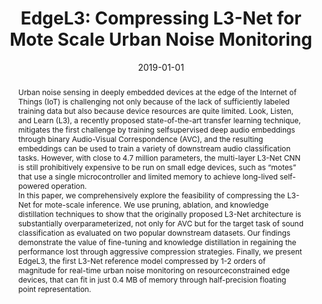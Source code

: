 ---
layout: default-publication
title: "EdgeL3: Compressing L3-Net for Mote Scale Urban Noise Monitoring"
collection: publications
permalink: /publications/2019-01-01-kumari2019edgel3
abstract: "Urban noise sensing in deeply embedded devices at the edge of the Internet of Things (IoT) is challenging not only because of the lack of sufficiently labeled training data but also because device resources are quite limited. Look, Listen, and Learn (L3), a recently proposed state-of-the-art transfer learning technique, mitigates the first challenge by training selfsupervised deep audio embeddings through binary Audio-Visual Correspondence (AVC), and the resulting embeddings can be used to train a variety of downstream audio classification tasks. However, with close to 4.7 million parameters, the multi-layer L3-Net CNN is still prohibitively expensive to be run on small edge devices, such as &#8220;motes&#8221; that use a single microcontroller and limited memory to achieve long-lived self-powered operation.\n\n In this paper, we comprehensively explore the feasibility of compressing the L3-Net for mote-scale inference. We use pruning, ablation, and knowledge distillation techniques to show that the originally proposed L3-Net architecture is substantially overparameterized, not only for AVC but for the target task of sound classification as evaluated on two popular downstream datasets. Our findings demonstrate the value of fine-tuning and knowledge distillation in regaining the performance lost through aggressive compression strategies. Finally, we present EdgeL3, the first L3-Net reference model compressed by 1-2 orders of magnitude for real-time urban noise monitoring on resourceconstrained edge devices, that can fit in just 0.4 MB of memory through half-precision floating point representation."
date: 2019-01-01
venue: 'Workshop on Parallel AI and Systems for the Edge (PAISE)'
paperurl: '/files/kumari2019edgel3.pdf'
image: '/assets/images/kumari2019edgel3.png'
imagewidth: 66.0
categories: 
  - Sound Event Detection
  - Representation Learning
citation: 'Kumari, S., Roy, D., Cartwright, M., Bello, J.P., Arora, A. EdgeL3: Compressing L3-Net for Mote Scale Urban Noise Monitoring. In <i>Proceedings of the Workshop on Parallel AI and Systems for the Edge (PAISE)</i>, 2019.'
author_profile: true
---